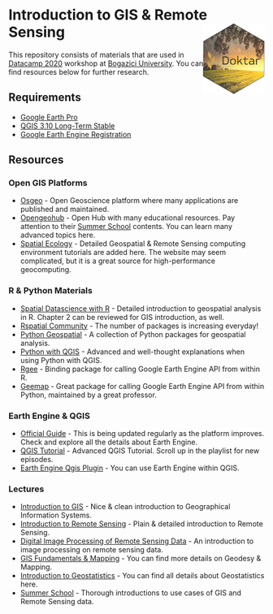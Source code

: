 # Introduction to GIS & Remote Sensing <a href='https://www.doktar.com/'><img src='images/doktarhex2.png' align="right" height="139" /></a>

This repository consists of materials that are used
in [Datacamp 2020](http://datacamp.boun.edu.tr/) workshop
 at [Bogazici University](http://www.boun.edu.tr/en-US/Index). You can find resources below for further research.


## Requirements

- [Google Earth Pro](https://www.google.com/intl/tr/earth/versions/)
- [QGIS 3.10 Long-Term Stable](https://qgis.org/en/site/forusers/download.html)
- [Google Earth Engine Registration](https://code.earthengine.google.com/)

## Resources

### Open GIS Platforms
- [Osgeo](https://www.osgeo.org/initiatives/open-geoscience/) - Open Geoscience platform where many applications are published and maintained.
- [Opengeohub](https://www.opengeohub.org/) - Open Hub with many educational resources.
 Pay attention to their [Summer School](https://www.youtube.com/c/OpenGeoHubFoundation/playlists) contents. You can learn many advanced topics here.
- [Spatial Ecology](http://www.spatial-ecology.net/dokuwiki/doku.php?id=start) - Detailed Geospatial & Remote Sensing computing environment tutorials
are added here. The website may seem complicated, but it is a great source for high-performance geocomputing.
### R & Python Materials
- [Spatial Datascience with R](https://keen-swartz-3146c4.netlify.app/) - Detailed introduction to geospatial analysis in R. Chapter 2 can be
reviewed for GIS introduction, as well.
- [Rspatial Community](https://www.r-spatial.org/) - The number of packages is increasing everyday! 
- [Python Geospatial](https://github.com/giswqs/python-geospatial) - A collection of Python packages for geospatial analysis.
- [Python with QGIS](https://courses.spatialthoughts.com/index.html) - Advanced and well-thought explanations when using Python with QGIS.
- [Rgee](https://github.com/r-spatial/rgee) - Binding package for calling Google Earth Engine API from within R.
- [Geemap](https://github.com/giswqs/geemap) - Great package for calling Google Earth Engine API from within Python, maintained by a great professor.
### Earth Engine & QGIS
- [Official Guide](https://developers.google.com/earth-engine/guides) - This is being updated regularly as the platform improves. Check and explore
all the details about Earth Engine.
- [QGIS Tutorial](https://www.youtube.com/watch?v=RTjAp6dZ-DU&list=PLNBeueOmuY163iwu4VpZdjqqdU1HkRTP_&index=31&ab_channel=KlasKarlsson) - Advanced QGIS Tutorial. Scroll up in the playlist for new episodes.
- [Earth Engine Qgis Plugin](https://github.com/giswqs/qgis-earthengine-examples) - You can use Earth Engine within QGIS.
### Lectures
- [Introduction to GIS](https://www.youtube.com/watch?v=vJAQHA5XQWI&list=PL3MO67NH2XxLAFn3jc7gOhXLD9YFx-oew&ab_channel=IntroductiontoGeographicInformationSystems) - Nice & clean introduction to Geographical Information Systems.
- [Introduction to Remote Sensing](https://www.youtube.com/watch?v=YU9XphJqi6k&list=PLnts6bz5xbzEjSVZP40SUiWxOu0IFNp9c&ab_channel=IntroductiontoRemoteSensing) - Plain & detailed introduction to Remote Sensing.
- [Digital Image Processing of Remote Sensing Data](https://www.youtube.com/channel/UCXeSBadYoHXWD94zNd5TyMQ/videos) - An introduction to image processing on remote sensing data.
- [GIS Fundamentals & Mapping](https://www.youtube.com/watch?v=zZ0R6726qFE&list=PLRNNjIk9ArApK4TbmNJQlAsG__VExyRDU&ab_channel=GeoMindz.com) - You can find more details on Geodesy & Mapping.
- [Introduction to Geostatistics](https://www.youtube.com/watch?v=pxckixOlguA&list=PLG19vXLQHvSB-D4XKYieEku9GQMQyAzjJ&ab_channel=GeostatsGuyLectures) - You can find all details about Geostatistics here.
- [Summer School](https://www.youtube.com/c/OpenGeoHubFoundation/playlists) - Thorough introductions to use cases of GIS and Remote Sensing data.

